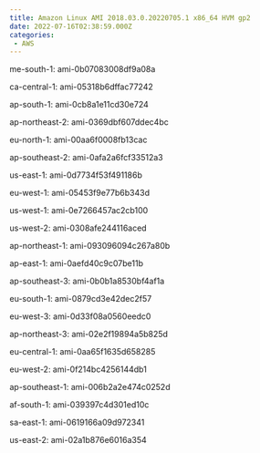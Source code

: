 ```yaml
---
title: Amazon Linux AMI 2018.03.0.20220705.1 x86_64 HVM gp2
date: 2022-07-16T02:38:59.000Z
categories:
 - AWS
---
```


me-south-1: ami-0b07083008df9a08a

ca-central-1: ami-05318b6dffac77242

ap-south-1: ami-0cb8a1e11cd30e724

ap-northeast-2: ami-0369dbf607ddec4bc

eu-north-1: ami-00aa6f0008fb13cac

ap-southeast-2: ami-0afa2a6fcf33512a3

us-east-1: ami-0d7734f53f491186b

eu-west-1: ami-05453f9e77b6b343d

us-west-1: ami-0e7266457ac2cb100

us-west-2: ami-0308afe244116aced

ap-northeast-1: ami-093096094c267a80b

ap-east-1: ami-0aefd40c9c07be11b

ap-southeast-3: ami-0b0b1a8530bf4af1a

eu-south-1: ami-0879cd3e42dec2f57

eu-west-3: ami-0d33f08a0560eedc0

ap-northeast-3: ami-02e2f19894a5b825d

eu-central-1: ami-0aa65f1635d658285

eu-west-2: ami-0f214bc4256144db1

ap-southeast-1: ami-006b2a2e474c0252d

af-south-1: ami-039397c4d301ed10c

sa-east-1: ami-0619166a09d972341

us-east-2: ami-02a1b876e6016a354


